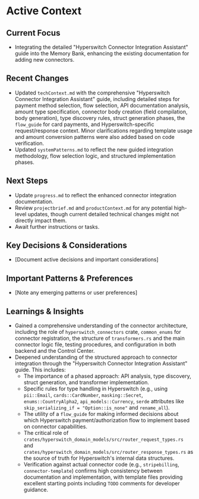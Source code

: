 # Active Context

## Current Focus

- Integrating the detailed "Hyperswitch Connector Integration Assistant" guide into the Memory Bank, enhancing the existing documentation for adding new connectors.

## Recent Changes

- Updated `techContext.md` with the comprehensive "Hyperswitch Connector Integration Assistant" guide, including detailed steps for payment method selection, flow selection, API documentation analysis, amount type specification, connector body creation (field compilation, body generation), type discovery rules, struct generation phases, the `flow_guide` for card payments, and Hyperswitch-specific request/response context. Minor clarifications regarding template usage and amount conversion patterns were also added based on code verification.
- Updated `systemPatterns.md` to reflect the new guided integration methodology, flow selection logic, and structured implementation phases.

## Next Steps

- Update `progress.md` to reflect the enhanced connector integration documentation.
- Review `projectbrief.md` and `productContext.md` for any potential high-level updates, though current detailed technical changes might not directly impact them.
- Await further instructions or tasks.

## Key Decisions & Considerations

- [Document active decisions and important considerations]

## Important Patterns & Preferences

- [Note any emerging patterns or user preferences]

## Learnings & Insights

- Gained a comprehensive understanding of the connector architecture, including the role of `hyperswitch_connectors` crate, `common_enums` for connector registration, the structure of `transformers.rs` and the main connector logic file, testing procedures, and configuration in both backend and the Control Center.
- Deepened understanding of the structured approach to connector integration through the "Hyperswitch Connector Integration Assistant" guide. This includes:
    - The importance of a phased approach: API analysis, type discovery, struct generation, and transformer implementation.
    - Specific rules for type handling in Hyperswitch (e.g., using `pii::Email`, `cards::CardNumber`, `masking::Secret`, `enums::CountryAlpha2`, `api_models::Currency`, `serde` attributes like `skip_serializing_if = "Option::is_none"` and `rename_all`).
    - The utility of a `flow_guide` for making informed decisions about which Hyperswitch payment/authorization flow to implement based on connector capabilities.
    - The critical role of `crates/hyperswitch_domain_models/src/router_request_types.rs` and `crates/hyperswitch_domain_models/src/router_response_types.rs` as the source of truth for Hyperswitch's internal data structures.
    - Verification against actual connector code (e.g., `stripebilling`, `connector-template`) confirms high consistency between documentation and implementation, with template files providing excellent starting points including `TODO` comments for developer guidance.
